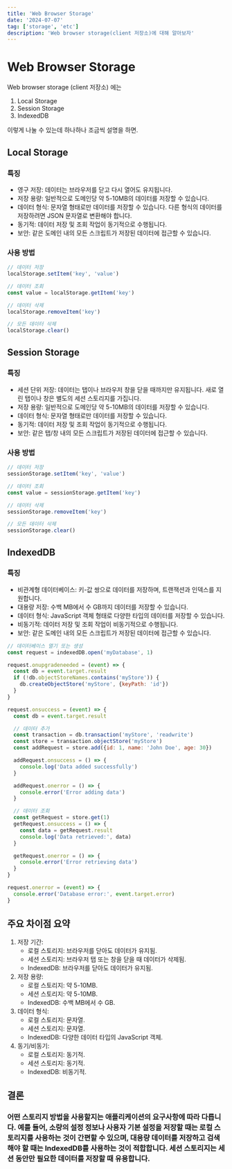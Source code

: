 ```yaml
---
title: 'Web Browser Storage'
date: '2024-07-07'
tag: ['storage', 'etc']
description: 'Web browser storage(client 저장소)에 대해 알아보자'
---
```


# Web Browser Storage

Web browser storage (client 저장소) 에는

1. Local Storage
2. Session Storage
3. IndexedDB

이렇게 나눌 수 있는데 하나하나 조금씩 설명을 하면.

## Local Storage

### 특징

- 영구 저장: 데이터는 브라우저를 닫고 다시 열어도 유지됩니다.
- 저장 용량: 일반적으로 도메인당 약 5-10MB의 데이터를 저장할 수 있습니다.
- 데이터 형식: 문자열 형태로만 데이터를 저장할 수 있습니다. 다른 형식의 데이터를 저장하려면 JSON 문자열로 변환해야 합니다.
- 동기적: 데이터 저장 및 조회 작업이 동기적으로 수행됩니다.
- 보안: 같은 도메인 내의 모든 스크립트가 저장된 데이터에 접근할 수 있습니다.

### 사용 방법

```js
// 데이터 저장
localStorage.setItem('key', 'value')

// 데이터 조회
const value = localStorage.getItem('key')

// 데이터 삭제
localStorage.removeItem('key')

// 모든 데이터 삭제
localStorage.clear()
```

## Session Storage

### 특징

- 세션 단위 저장: 데이터는 탭이나 브라우저 창을 닫을 때까지만 유지됩니다. 새로 열린 탭이나 창은 별도의 세션 스토리지를 가집니다.
- 저장 용량: 일반적으로 도메인당 약 5-10MB의 데이터를 저장할 수 있습니다.
- 데이터 형식: 문자열 형태로만 데이터를 저장할 수 있습니다.
- 동기적: 데이터 저장 및 조회 작업이 동기적으로 수행됩니다.
- 보안: 같은 탭/창 내의 모든 스크립트가 저장된 데이터에 접근할 수 있습니다.

### 사용 방법

```js
// 데이터 저장
sessionStorage.setItem('key', 'value')

// 데이터 조회
const value = sessionStorage.getItem('key')

// 데이터 삭제
sessionStorage.removeItem('key')

// 모든 데이터 삭제
sessionStorage.clear()
```

## IndexedDB

### 특징

- 비관계형 데이터베이스: 키-값 쌍으로 데이터를 저장하며, 트랜잭션과 인덱스를 지원합니다.
- 대용량 저장: 수백 MB에서 수 GB까지 데이터를 저장할 수 있습니다.
- 데이터 형식: JavaScript 객체 형태로 다양한 타입의 데이터를 저장할 수 있습니다.
- 비동기적: 데이터 저장 및 조회 작업이 비동기적으로 수행됩니다.
- 보안: 같은 도메인 내의 모든 스크립트가 저장된 데이터에 접근할 수 있습니다.

```js
// 데이터베이스 열기 또는 생성
const request = indexedDB.open('myDatabase', 1)

request.onupgradeneeded = (event) => {
  const db = event.target.result
  if (!db.objectStoreNames.contains('myStore')) {
    db.createObjectStore('myStore', {keyPath: 'id'})
  }
}

request.onsuccess = (event) => {
  const db = event.target.result

  // 데이터 추가
  const transaction = db.transaction('myStore', 'readwrite')
  const store = transaction.objectStore('myStore')
  const addRequest = store.add({id: 1, name: 'John Doe', age: 30})

  addRequest.onsuccess = () => {
    console.log('Data added successfully')
  }

  addRequest.onerror = () => {
    console.error('Error adding data')
  }

  // 데이터 조회
  const getRequest = store.get(1)
  getRequest.onsuccess = () => {
    const data = getRequest.result
    console.log('Data retrieved:', data)
  }

  getRequest.onerror = () => {
    console.error('Error retrieving data')
  }
}

request.onerror = (event) => {
  console.error('Database error:', event.target.error)
}
```

## 주요 차이점 요약

1. 저장 기간:
   - 로컬 스토리지: 브라우저를 닫아도 데이터가 유지됨.
   - 세션 스토리지: 브라우저 탭 또는 창을 닫을 때 데이터가 삭제됨.
   - IndexedDB: 브라우저를 닫아도 데이터가 유지됨.
2. 저장 용량:
   - 로컬 스토리지: 약 5-10MB.
   - 세션 스토리지: 약 5-10MB.
   - IndexedDB: 수백 MB에서 수 GB.
3. 데이터 형식:
   - 로컬 스토리지: 문자열.
   - 세션 스토리지: 문자열.
   - IndexedDB: 다양한 데이터 타입의 JavaScript 객체.
4. 동기/비동기:
   - 로컬 스토리지: 동기적.
   - 세션 스토리지: 동기적.
   - IndexedDB: 비동기적.

## 결론

### 어떤 스토리지 방법을 사용할지는 애플리케이션의 요구사항에 따라 다릅니다. 예를 들어, 소량의 설정 정보나 사용자 기본 설정을 저장할 때는 로컬 스토리지를 사용하는 것이 간편할 수 있으며, 대용량 데이터를 저장하고 검색해야 할 때는 IndexedDB를 사용하는 것이 적합합니다. 세션 스토리지는 세션 동안만 필요한 데이터를 저장할 때 유용합니다.
